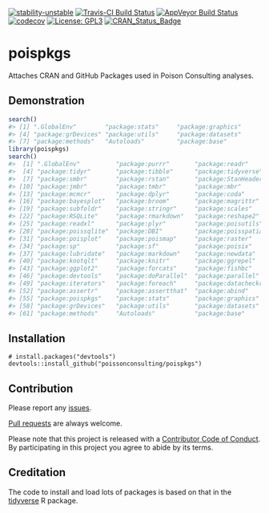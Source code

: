 
<!-- README.md is generated from README.Rmd. Please edit that file -->
[![stability-unstable](https://img.shields.io/badge/stability-unstable-yellow.svg)](https://github.com/joethorley/stability-badges#unstable) [![Travis-CI Build Status](https://travis-ci.org/poissonconsulting/poispkgs.svg?branch=master)](https://travis-ci.org/poissonconsulting/poispkgs) [![AppVeyor Build Status](https://ci.appveyor.com/api/projects/status/github/poissonconsulting/poispkgs?branch=master&svg=true)](https://ci.appveyor.com/project/poissonconsulting/poispkgs) [![codecov](https://codecov.io/gh/poissonconsulting/poispkgs/branch/master/graph/badge.svg)](https://codecov.io/gh/poissonconsulting/poispkgs) [![License: GPL3](https://img.shields.io/badge/License-GPL3-blue.svg)](https://opensource.org/licenses/GPL-3.0) [![CRAN\_Status\_Badge](http://www.r-pkg.org/badges/version/poispkgs)](https://cran.r-project.org/package=poispkgs)

poispkgs
========

Attaches CRAN and GitHub Packages used in Poison Consulting analyses.

Demonstration
-------------

``` r
search()
#> [1] ".GlobalEnv"        "package:stats"     "package:graphics" 
#> [4] "package:grDevices" "package:utils"     "package:datasets" 
#> [7] "package:methods"   "Autoloads"         "package:base"
library(poispkgs)
search()
#>  [1] ".GlobalEnv"          "package:purrr"       "package:readr"      
#>  [4] "package:tidyr"       "package:tibble"      "package:tidyverse"  
#>  [7] "package:smbr"        "package:rstan"       "package:StanHeaders"
#> [10] "package:jmbr"        "package:tmbr"        "package:mbr"        
#> [13] "package:mcmcr"       "package:dplyr"       "package:coda"       
#> [16] "package:bayesplot"   "package:broom"       "package:magrittr"   
#> [19] "package:subfoldr"    "package:stringr"     "package:scales"     
#> [22] "package:RSQLite"     "package:rmarkdown"   "package:reshape2"   
#> [25] "package:readxl"      "package:plyr"        "package:poisutils"  
#> [28] "package:poissqlite"  "package:DBI"         "package:poisspatial"
#> [31] "package:poisplot"    "package:poismap"     "package:raster"     
#> [34] "package:sp"          "package:sf"          "package:poisix"     
#> [37] "package:lubridate"   "package:markdown"    "package:newdata"    
#> [40] "package:kootqlt"     "package:knitr"       "package:ggrepel"    
#> [43] "package:ggplot2"     "package:forcats"     "package:fishbc"     
#> [46] "package:devtools"    "package:doParallel"  "package:parallel"   
#> [49] "package:iterators"   "package:foreach"     "package:datacheckr" 
#> [52] "package:assertr"     "package:assertthat"  "package:abind"      
#> [55] "package:poispkgs"    "package:stats"       "package:graphics"   
#> [58] "package:grDevices"   "package:utils"       "package:datasets"   
#> [61] "package:methods"     "Autoloads"           "package:base"
```

Installation
------------

    # install.packages("devtools")
    devtools::install_github("poissonconsulting/poispkgs")

Contribution
------------

Please report any [issues](https://github.com/poissonconsulting/poispkgs/issues).

[Pull requests](https://github.com/poissonconsulting/poispkgs/pulls) are always welcome.

Please note that this project is released with a [Contributor Code of Conduct](CONDUCT.md). By participating in this project you agree to abide by its terms.

Creditation
-----------

The code to install and load lots of packages is based on that in the [tidyverse](https://github.com/tidyverse/tidyverse) R package.
